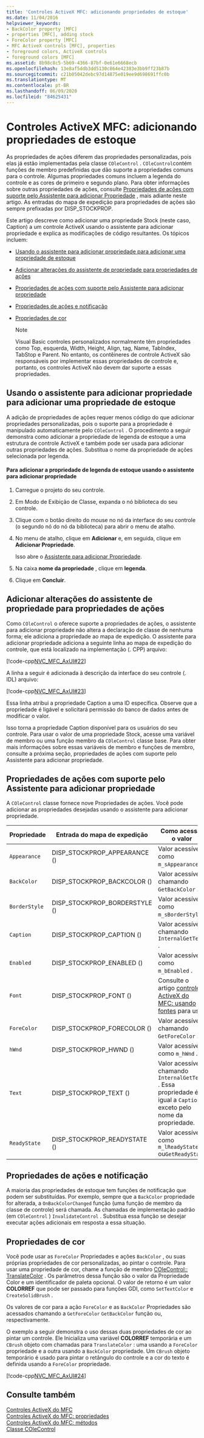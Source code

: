 ```yaml
---
title: 'Controles ActiveX MFC: adicionando propriedades de estoque'
ms.date: 11/04/2016
helpviewer_keywords:
- BackColor property [MFC]
- properties [MFC], adding stock
- ForeColor property [MFC]
- MFC ActiveX controls [MFC], properties
- foreground colors, ActiveX controls
- foreground colors [MFC]
ms.assetid: 8b98c8c5-5b69-4366-87bf-0e61e6668ecb
ms.openlocfilehash: 13e8af5ddb3dd5130c864e42383e3bb9ff23b87b
ms.sourcegitcommit: c21b05042debc97d14875e019ee9d698691ffc0b
ms.translationtype: MT
ms.contentlocale: pt-BR
ms.lasthandoff: 06/09/2020
ms.locfileid: "84625431"
---
```

# <a name="mfc-activex-controls-adding-stock-properties"></a>Controles ActiveX MFC: adicionando propriedades de estoque

As propriedades de ações diferem das propriedades personalizadas, pois elas já estão implementadas pela classe `COleControl` . `COleControl`contém funções de membro predefinidas que dão suporte a propriedades comuns para o controle. Algumas propriedades comuns incluem a legenda do controle e as cores de primeiro e segundo plano. Para obter informações sobre outras propriedades de ações, consulte [Propriedades de ações com suporte pelo Assistente para adicionar Propriedade](#_core_stock_properties_supported_by_classwizard) , mais adiante neste artigo. As entradas do mapa de expedição para propriedades de ações são sempre prefixadas por DISP_STOCKPROP.

Este artigo descreve como adicionar uma propriedade Stock (neste caso, Caption) a um controle ActiveX usando o assistente para adicionar propriedade e explica as modificações de código resultantes. Os tópicos incluem:

- [Usando o assistente para adicionar propriedade para adicionar uma propriedade de estoque](#_core_using_classwizard_to_add_a_stock_property)

- [Adicionar alterações do assistente de propriedade para propriedades de ações](#_core_classwizard_changes_for_stock_properties)

- [Propriedades de ações com suporte pelo Assistente para adicionar propriedade](#_core_stock_properties_supported_by_classwizard)

- [Propriedades de ações e notificação](#_core_stock_properties_and_notification)

- [Propriedades de cor](#_core_color_properties)

    > [!NOTE]
    >  Visual Basic controles personalizados normalmente têm propriedades como Top, esquerda, Width, Height, Align, tag, Name, TabIndex, TabStop e Parent. No entanto, os contêineres de controle ActiveX são responsáveis por implementar essas propriedades de controle e, portanto, os controles ActiveX não devem dar suporte a essas propriedades.

## <a name="using-the-add-property-wizard-to-add-a-stock-property"></a><a name="_core_using_classwizard_to_add_a_stock_property"></a>Usando o assistente para adicionar propriedade para adicionar uma propriedade de estoque

A adição de propriedades de ações requer menos código do que adicionar propriedades personalizadas, pois o suporte para a propriedade é manipulado automaticamente pelo `COleControl` . O procedimento a seguir demonstra como adicionar a propriedade de legenda de estoque a uma estrutura de controle ActiveX e também pode ser usada para adicionar outras propriedades de ações. Substitua o nome da propriedade de ações selecionada por legenda.

#### <a name="to-add-the-stock-caption-property-using-the-add-property-wizard"></a>Para adicionar a propriedade de legenda de estoque usando o assistente para adicionar propriedade

1. Carregue o projeto do seu controle.

1. Em Modo de Exibição de Classe, expanda o nó biblioteca do seu controle.

1. Clique com o botão direito do mouse no nó da interface do seu controle (o segundo nó do nó da biblioteca) para abrir o menu de atalho.

1. No menu de atalho, clique em **Adicionar** e, em seguida, clique em **Adicionar Propriedade**.

   Isso abre o [Assistente para adicionar Propriedade](../ide/names-add-property-wizard.md).

1. Na caixa **nome da propriedade** , clique em **legenda**.

1. Clique em **Concluir**.

## <a name="add-property-wizard-changes-for-stock-properties"></a><a name="_core_classwizard_changes_for_stock_properties"></a>Adicionar alterações do assistente de propriedade para propriedades de ações

Como `COleControl` o oferece suporte a propriedades de ações, o assistente para adicionar propriedade não altera a declaração de classe de nenhuma forma; ele adiciona a propriedade ao mapa de expedição. O assistente para adicionar propriedade adiciona a seguinte linha ao mapa de expedição do controle, que está localizado na implementação (. CPP) arquivo:

[!code-cpp[NVC_MFC_AxUI#22](codesnippet/cpp/mfc-activex-controls-adding-stock-properties_1.cpp)]

A linha a seguir é adicionada à descrição da interface do seu controle (. IDL) arquivo:

[!code-cpp[NVC_MFC_AxUI#23](codesnippet/cpp/mfc-activex-controls-adding-stock-properties_2.idl)]

Essa linha atribui a propriedade Caption a uma ID específica. Observe que a propriedade é ligável e solicitará permissão do banco de dados antes de modificar o valor.

Isso torna a propriedade Caption disponível para os usuários do seu controle. Para usar o valor de uma propriedade Stock, acesse uma variável de membro ou uma função membro da `COleControl` classe base. Para obter mais informações sobre essas variáveis de membro e funções de membro, consulte a próxima seção, propriedades de ações com suporte pelo Assistente para adicionar propriedade.

## <a name="stock-properties-supported-by-the-add-property-wizard"></a><a name="_core_stock_properties_supported_by_classwizard"></a>Propriedades de ações com suporte pelo Assistente para adicionar propriedade

A `COleControl` classe fornece nove Propriedades de ações. Você pode adicionar as propriedades desejadas usando o assistente para adicionar propriedade.

|Propriedade|Entrada do mapa de expedição|Como acessar o valor|
|--------------|------------------------|-------------------------|
|`Appearance`|DISP_STOCKPROP_APPEARANCE ()|Valor acessível como `m_sAppearance` .|
|`BackColor`|DISP_STOCKPROP_BACKCOLOR ()|Valor acessível chamando `GetBackColor` .|
|`BorderStyle`|DISP_STOCKPROP_BORDERSTYLE ()|Valor acessível como `m_sBorderStyle` .|
|`Caption`|DISP_STOCKPROP_CAPTION ()|Valor acessível chamando `InternalGetText` .|
|`Enabled`|DISP_STOCKPROP_ENABLED ()|Valor acessível como `m_bEnabled` .|
|`Font`|DISP_STOCKPROP_FONT ()|Consulte o artigo [controles ActiveX do MFC: usando fontes](mfc-activex-controls-using-fonts.md) para uso.|
|`ForeColor`|DISP_STOCKPROP_FORECOLOR ()|Valor acessível chamando `GetForeColor` .|
|`hWnd`|DISP_STOCKPROP_HWND ()|Valor acessível como `m_hWnd` .|
|`Text`|DISP_STOCKPROP_TEXT ()|Valor acessível chamando `InternalGetText` . Essa propriedade é igual a `Caption` , exceto pelo nome da propriedade.|
|`ReadyState`|DISP_STOCKPROP_READYSTATE ()|Valor acessível como `m_lReadyState` ou`GetReadyState`|

## <a name="stock-properties-and-notification"></a><a name="_core_stock_properties_and_notification"></a>Propriedades de ações e notificação

A maioria das propriedades de estoque tem funções de notificação que podem ser substituídas. Por exemplo, sempre que a `BackColor` propriedade for alterada, a `OnBackColorChanged` função (uma função de membro da classe de controle) será chamada. As chamadas de implementação padrão (em `COleControl` ) `InvalidateControl` . Substitua essa função se desejar executar ações adicionais em resposta a essa situação.

## <a name="color-properties"></a><a name="_core_color_properties"></a>Propriedades de cor

Você pode usar as `ForeColor` Propriedades e ações `BackColor` , ou suas próprias propriedades de cor personalizadas, ao pintar o controle. Para usar uma propriedade de cor, chame a função de membro [COleControl:: TranslateColor](reference/colecontrol-class.md#translatecolor) . Os parâmetros dessa função são o valor da Propriedade Color e um identificador de paleta opcional. O valor de retorno é um valor **COLORREF** que pode ser passado para funções GDI, como `SetTextColor` e `CreateSolidBrush` .

Os valores de cor para a ação `ForeColor` e as `BackColor` Propriedades são acessados chamando a `GetForeColor` `GetBackColor` função ou, respectivamente.

O exemplo a seguir demonstra o uso dessas duas propriedades de cor ao pintar um controle. Ele Inicializa uma variável **COLORREF** temporária e um `CBrush` objeto com chamadas para `TranslateColor` : uma usando a `ForeColor` propriedade e a outra usando a `BackColor` propriedade. Um `CBrush` objeto temporário é usado para pintar o retângulo do controle e a cor do texto é definida usando a `ForeColor` propriedade.

[!code-cpp[NVC_MFC_AxUI#24](codesnippet/cpp/mfc-activex-controls-adding-stock-properties_3.cpp)]

## <a name="see-also"></a>Consulte também

[Controles ActiveX do MFC](mfc-activex-controls.md)<br/>
[Controles ActiveX do MFC: propriedades](mfc-activex-controls-properties.md)<br/>
[Controles ActiveX do MFC: métodos](mfc-activex-controls-methods.md)<br/>
[Classe COleControl](reference/colecontrol-class.md)
